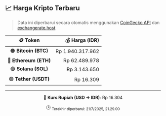 

<!-- HARGA_KRIPTO -->
## 📈 Harga Kripto Terbaru

> Data ini diperbarui secara otomatis menggunakan [CoinGecko API](https://www.coingecko.com/) dan [exchangerate.host](https://exchangerate.host/)

<div align="center">

| 🪙 Token | 💰 Harga (IDR) |
|:------:|---------------:|
| 🟠 **Bitcoin (BTC)**   | Rp 1.940.317.962 |
| 🔵 **Ethereum (ETH)**  | Rp 62.489.978 |
| 🟣 **Solana (SOL)**    | Rp 3.143.650 |
| 🟢 **Tether (USDT)**   | Rp 16.309 |

---

💱 **Kurs Rupiah (USD → IDR)**: Rp 16.304

🕒 <sub>Terakhir diperbarui: 21/7/2025, 21.29.00</sub>

</div>
<!-- /HARGA_KRIPTO -->